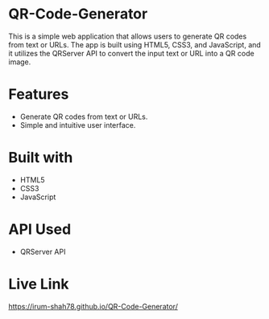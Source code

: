 # QR-Code-Generator
This is a simple web application that allows users to generate QR codes from text or URLs. The app is built using HTML5, CSS3, and JavaScript, and it utilizes the QRServer API to convert the input text or URL into a QR code image.

# Features
-  Generate QR codes from text or URLs.
-  Simple and intuitive user interface.

# Built with
-  HTML5
-  CSS3
-  JavaScript

# API Used
-  QRServer API

# Live Link
https://irum-shah78.github.io/QR-Code-Generator/